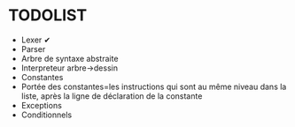 # TODOLIST

  - Lexer ✔
  - Parser
  - Arbre de syntaxe abstraite
  - Interpreteur arbre->dessin
  - Constantes
  - Portée des constantes=les instructions qui sont au même niveau dans la liste, après la ligne de déclaration de la constante
  - Exceptions
  - Conditionnels
